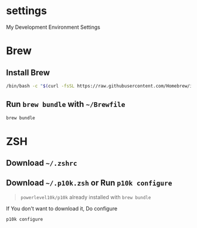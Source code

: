 # settings
My Development Environment Settings

# Brew

## Install Brew
```zsh
/bin/bash -c "$(curl -fsSL https://raw.githubusercontent.com/Homebrew/install/HEAD/install.sh)"
```

## Run `brew bundle` with `~/Brewfile`
```zsh
brew bundle
```

# ZSH

## Download `~/.zshrc`

## Download `~/.p10k.zsh` or Run `p10k configure`
> `powerlevel10k/p10k` already installed with `brew bundle`

If You don't want to download it, Do configure
```zsh
p10k configure
```

